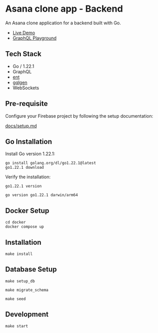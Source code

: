 # Asana clone app - Backend
An Asana clone application for a backend built with Go.

- [Live Demo](https://project-management-demo.manatoworks.me/)
- [GraphQL Playground](https://project-management-demo.ebad78r3fqm9m.ap-northeast-1.cs.amazonlightsail.com/playground)

## Tech Stack
- Go / 1.22.1
- GraphQL
- [ent](https://github.com/ent/ent)
- [gqlgen](https://github.com/99designs/gqlgen)
- WebSockets

## Pre-requisite

Configure your Firebase project by following the setup documentation:

[docs/setup.md](docs/setup.md)

## Go Installation

Install Go version 1.22.1:

```
go install golang.org/dl/go1.22.1@latest
go1.22.1 download
```

Verify the installation:

```
go1.22.1 version

go version go1.22.1 darwin/arm64
```

## Docker Setup

```
cd docker
docker compose up
```

## Installation

```
make install
```

## Database Setup

```
make setup_db
```

```
make migrate_schema
```

```
make seed
```

## Development

```
make start
```
